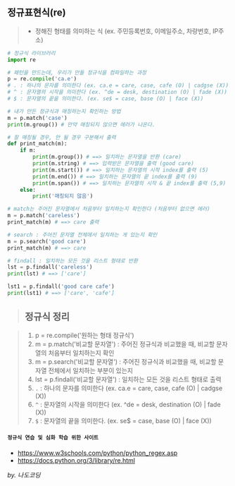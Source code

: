## 정규표현식(re)

> - 정해진 형태를 의미하는 식 (ex. 주민등록번호, 이메일주소, 차량번호, IP주소)



```python
# 정규식 라이브러리
import re

# 패턴을 만드는데, 우리가 만들 정규식을 컴파일하는 과정
p = re.compile('ca.e') 
# . : 하나의 문자를 의미한다 (ex. ca.e = care, case, cafe (O) | cadgse (X))
# ^ : 문자열의 시작을 의미한다 (ex. ^de = desk, destination (O) | fade (X))
# $ : 문자열의 끝을 의미한다. (ex. se$ = case, base (O) | face (X))

# 내가 만든 정규식과 매칭하는지 확인하는 방법
m = p.match('case')
print(m.group()) # 만약 매칭되지 않으면 에러가 나온다.

# 잘 매칭될 경우, 안 될 경우 구분해서 출력
def print_match(m):    
    if m:
        print(m.group()) # ==> 일치하는 문자열을 반환 (care)
        print(m.string) # ==> 입력받은 문자열을 출력 (good care)
        print(m.start()) # ==> 일치하는 문자열의 시작 index를 출력 (5)
        print(m.end()) # ==> 일치하는 문자열의 끝 index를 출력 (9)
        print(m.span()) # ==> 일치하는 문자열의 시작 & 끝 index를 출력 (5,9)
    else:
        print('매칭되지 않음')

# match는 주어진 문자열에서 처음부터 일치하는지 확인한다 (처음부터 없으면 에러)
m = p.match('careless')
print_match(m) # ==> care 출력

# search : 주어진 문자열 전체에서 일치하는 게 있는지 확인
m = p.search('good care')
print_match(m) # ==> care

# findall : 일치하는 모든 것을 리스트 형태로 반환
lst = p.findall('careless')
print(lst) # ==> ['care']

lst1 = p.findall('good care cafe')
print(lst1) # ==> ['care', 'cafe']

```



> ## 정규식 정리

> 1. p = re.compile('원하는 형태 정규식')
> 2. m = p.match('비교할 문자열') : 주어진 정규식과 비교했을 때, 비교할 문자열의 처음부터 일치하는지 확인
> 3. m = p.search('비교할 문자열') : 주어진 정규식과 비교했을 때, 비교할 문자열 전체에서 일치하는 부분이 있는지
> 4. lst = p.findall('비교할 문자열') : 일치하는 모든 것을 리스트 형태로 출력
> 5. `.` : 하나의 문자를 의미한다 (ex. ca.e = care, case, cafe (O) | cadgse (X))
> 6. `^` : 문자열의 시작을 의미한다 (ex. ^de = desk, destination (O) | fade (X))
> 7. `$` : 문자열의 끝을 의미한다. (ex. se$ = case, base (O) | face (X))



#### `정규식 연습 및 심화 학습 위한 사이트`

- https://www.w3schools.com/python/python_regex.asp
- https://docs.python.org/3/library/re.html



*by. 나도코딩*





